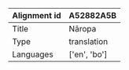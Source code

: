 |Alignment id | A52882A5B
| --- | --- 
|Title | Nāropa 
|Type | translation
|Languages | ['en', 'bo']